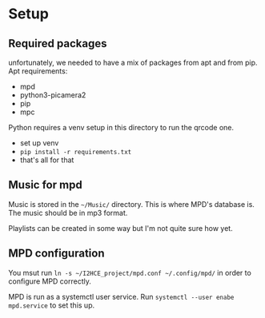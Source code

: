# Setup
## Required packages
unfortunately, we needed to have a mix of packages from apt and from pip. 
Apt requirements:
- mpd
- python3-picamera2
- pip
- mpc

Python requires a venv setup in this directory to run the qrcode one.
- set up venv
- ```pip install -r requirements.txt```
- that's all for that

## Music for mpd
Music is stored in the ```~/Music/``` directory. This is where MPD's database is. The music should be in mp3 format.

Playlists can be created in some way but I'm not quite sure how yet.

## MPD configuration
You msut run ```ln -s ~/I2HCE_project/mpd.conf ~/.config/mpd/``` in order to configure MPD correctly.

MPD is run as a systemctl user service. Run ```systemctl --user enabe mpd.service``` to set this up.
